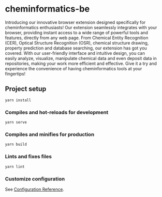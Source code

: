 # cheminformatics-be

Introducing our innovative browser extension designed specifically for cheminformatics enthusiasts! Our extension seamlessly integrates with your browser, providing instant access to a wide range of powerful tools and features, directly from any web page. From Chemical Entity Recognition (CER), Optical Structure Recognition (OSR), chemical structure drawing, property prediction and database searching, our extension has got you covered. With our user-friendly interface and intuitive design, you can easily analyze, visualize, manipulate chemical data and even deposit data in repositories, making your work more efficient and effective. Give it a try and experience the convenience of having cheminformatics tools at your fingertips!

## Project setup
```
yarn install
```

### Compiles and hot-reloads for development
```
yarn serve
```

### Compiles and minifies for production
```
yarn build
```

### Lints and fixes files
```
yarn lint
```

### Customize configuration
See [Configuration Reference](https://cli.vuejs.org/config/).
